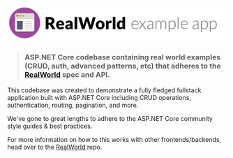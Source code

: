 # ![RealWorld Example App](logo.png)

> ### ASP.NET Core codebase containing real world examples (CRUD, auth, advanced patterns, etc) that adheres to the [RealWorld](https://github.com/gothinkster/realworld) spec and API.

This codebase was created to demonstrate a fully fledged fullstack application built with ASP.NET Core including CRUD
operations, authentication, routing, pagination, and more.

We've gone to great lengths to adhere to the ASP.NET Core community style guides & best practices.

For more information on how to this works with other frontends/backends, head over to
the [RealWorld](https://github.com/gothinkster/realworld) repo.
